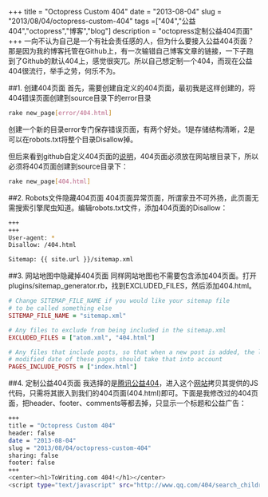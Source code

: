 +++
title = "Octopress Custom 404"
date = "2013-08-04"
slug = "2013/08/04/octopress-custom-404"
tags =["404","公益404","octopress","博客","blog"]
description = "octopress定制公益404页面"
+++
一向不认为自己是一个有社会责任感的人，但为什么要接入公益404页面？那是因为我的博客托管在Github上，有一次输错自己博客文章的链接，一下子跑到了Github的默认404上，感觉很突兀。所以自己想定制一个404，而现在公益404很流行，举手之劳，何乐不为。

##1. 创建404页面
首先，需要创建自定义的404页面，最初我是这样创建的，将404错误页面创建到source目录下的error目录
```bash
rake new_page[error/404.html]
```
创建一个新的目录error专门保存错误页面，有两个好处。1是存储结构清晰，2是可以在robots.txt将整个目录Disallow掉。

但后来看到github自定义404页面的[说明][1]，404页面必须放在网站根目录下，所以必须将404页面创建到source目录下：
```bash
rake new_page[404.html]
```

##2. Robots文件隐藏404页面
404页面异常页面，所谓家丑不可外扬，此页面无需搜索引擎爬虫知道。编辑robots.txt文件，添加404页面的Disallow：
```bash
+++
+++
User-agent: *
Disallow: /404.html

Sitemap: {{ site.url }}/sitemap.xml 
```
##3. 网站地图中隐藏掉404页面
同样网站地图也不需要包含添加404页面。打开plugins/sitemap_generator.rb，找到EXCLUDED_FILES，然后添加404.html。
```ruby
# Change SITEMAP_FILE_NAME if you would like your sitemap file
# to be called something else
SITEMAP_FILE_NAME = "sitemap.xml"

# Any files to exclude from being included in the sitemap.xml
EXCLUDED_FILES = ["atom.xml", "404.html"]

# Any files that include posts, so that when a new post is added, the last
# modified date of these pages should take that into account
PAGES_INCLUDE_POSTS = ["index.html"]
```

##4. 定制公益404页面
我选择的是[腾讯公益404][2]，进入这个[网站][2]拷贝其提供的JS代码，只需将其嵌入到我们的404页面(404.html)即可。下面是我修改过的404页面，把header、footer、comments等都去掉，只显示一个标题和公益广告：
```bash
+++
title = "Octopress Custom 404"
header: false
date = "2013-08-04"
slug = "2013/08/04/octopress-custom-404"
sharing: false
footer: false
+++
<center><h1>ToWriting.com 404!</h1></center>
<script type="text/javascript" src="http://www.qq.com/404/search_children.js?edition=small" charset="utf-8"></script>
```



  [1]:https://help.github.com/articles/custom-404-pages
  [2]:http://www.qq.com/404/
